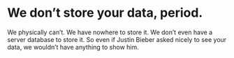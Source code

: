 # We don’t store your data, period.

We physically can’t. We have nowhere to store it.  We don’t even have a server database to store it.  So even if Justin Bieber asked nicely to see your data, we wouldn’t have anything to show him.
